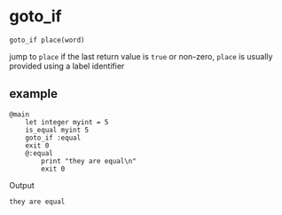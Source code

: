 # goto_if

`goto_if place(word)`

jump to `place` if the last return value is `true` or non-zero, `place` is usually provided using a label identifier

## example
```
@main
	let integer myint = 5
	is_equal myint 5
	goto_if :equal
	exit 0
	@:equal
		print "they are equal\n"
		exit 0
```

Output
```
they are equal
```
